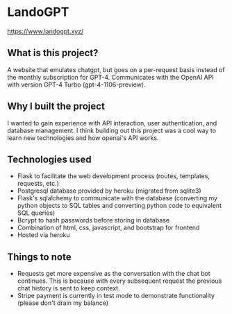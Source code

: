 # LandoGPT
https://www.landogpt.xyz/

## What is this project? 
A website that emulates chatgpt, but goes on a per-request basis instead of the monthly subscription for GPT-4. Communicates with the OpenAI API with version GPT-4 Turbo (gpt-4-1106-preview).

## Why I built the project
I wanted to gain experience with API interaction, user authentication, and database management. I think building out this project was a cool way to learn new technologies and how openai's API works.

## Technologies used
- Flask to facilitate the web development process (routes, templates, requests, etc.)
- Postgresql database provided by heroku (migrated from sqlite3) 
- Flask's sqlalchemy to communicate with the database (converting my python objects to SQL tables and converting python code to equivalent SQL queries)
- Bcrypt to hash passwords before storing in database
- Combination of html, css, javascript, and bootstrap for frontend
- Hosted via heroku

## Things to note
- Requests get more expensive as the conversation with the chat bot continues. This is because with every subsequent request the previous chat history is sent to keep context.
- Stripe payment is currently in test mode to demonstrate functionality (please don't drain my balance)
